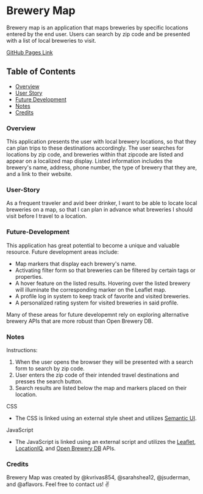 # Brewery Map

Brewery map is an application that maps breweries by specific locations entered by the end user. Users can search by zip code and be presented with a list of local breweries to visit.

[GitHub Pages Link](https://kvrivas854.github.io/brewery-map/)

## Table of Contents
- [Overview](#Overview)
- [User Story](#User-Story)
- [Future Development](#Future-Development)
- [Notes](#Notes)
- [Credits](#Credits)

### Overview
This application presents the user with local brewery locations, so that they can plan trips to these destinations accordingly.
The user searches for locations by zip code, and breweries within that zipcode are listed and appear on a localized map display. Listed information includes the brewery's name, address, phone number, the type of brewery that they are, and a link to their website.

### User-Story
As a frequent traveler and avid beer drinker, 
I want to be able to locate local breweries on a map, 
so that I can plan in advance what breweries I should visit before I travel to a location.

### Future-Development
This application has great potential to become a unique and valuable resource. Future development areas include:

- Map markers that display each brewery's name.
- Activating filter form so that breweries can be filtered by certain tags or properties.
- A hover feature on the listed results. Hovering over the listed brewery will illuminate the corresponding marker on the Leaflet map.
- A profile log in system to keep track of favorite and visited breweries.
- A personalized rating system for visited breweries in said profile.

Many of these areas for future developemnt rely on exploring alternative brewery APIs that are more robust than Open Brewery DB.

### Notes

Instructions:
1. When the user opens the browser they will be presented with a search form to search by zip code.
2. User enters the zip code of their intended travel destinations and presses the search button.
3. Search results are listed below the map and markers placed on their location.

CSS
- The CSS is linked using an external style sheet and utilizes [Semantic UI](https://semantic-ui.com/).

JavaScript
- The JavaScript is linked using an external script and utilizes the [Leaflet](https://leafletjs.com/), [LocationIQ](https://locationiq.com/), and [Open Brewery DB](https://www.openbrewerydb.org/) APIs.

### Credits
Brewery Map was created by @kvrivas854, @sarahshea12, @jsuderman, and @aflavors. Feel free to contact us! :v: